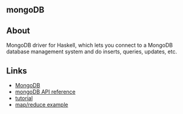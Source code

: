 mongoDB
-------

About
-----

MongoDB driver for Haskell, which lets you connect to a MongoDB database management system and do inserts, queries, updates, etc. 

Links
-----

* [MongoDB](http://www.mongodb.org)
* [mongoDB API reference](http://hackage.haskell.org/package/mongoDB)
* [tutorial](http://github.com/TonyGen/mongoDB-haskell/blob/master/tutorial.md)
* [map/reduce example](http://github.com/TonyGen/mongoDB-haskell/blob/master/map-reduce-example.md)
